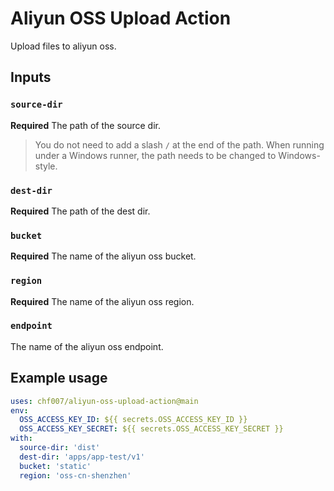 # Aliyun OSS Upload Action

Upload files to aliyun oss.

## Inputs

### `source-dir`

**Required** The path of the source dir.

> You do not need to add a slash `/` at the end of the path.
> When running under a Windows runner, the path needs to be changed to Windows-style.

### `dest-dir`

**Required** The path of the dest dir.

### `bucket`

**Required** The name of the aliyun oss bucket.

### `region`

**Required** The name of the aliyun oss region.

### `endpoint`

The name of the aliyun oss endpoint.

## Example usage

```yaml
uses: chf007/aliyun-oss-upload-action@main
env:
  OSS_ACCESS_KEY_ID: ${{ secrets.OSS_ACCESS_KEY_ID }}
  OSS_ACCESS_KEY_SECRET: ${{ secrets.OSS_ACCESS_KEY_SECRET }}
with:
  source-dir: 'dist'
  dest-dir: 'apps/app-test/v1'
  bucket: 'static'
  region: 'oss-cn-shenzhen'
```
